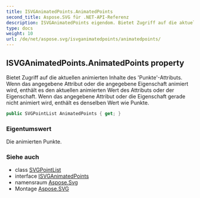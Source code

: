 ```yaml
---
title: ISVGAnimatedPoints.AnimatedPoints
second_title: Aspose.SVG für .NET-API-Referenz
description: ISVGAnimatedPoints eigendom. Bietet Zugriff auf die aktuellen animierten Inhalte des PunkteAttributs. Wenn das angegebene Attribut oder die angegebene Eigenschaft animiert wird enthält es den aktuellen animierten Wert des Attributs oder der Eigenschaft. Wenn das angegebene Attribut oder die Eigenschaft gerade nicht animiert wird enthält es denselben Wert wie Punkte.
type: docs
weight: 10
url: /de/net/aspose.svg/isvganimatedpoints/animatedpoints/
---
```

## ISVGAnimatedPoints.AnimatedPoints property

Bietet Zugriff auf die aktuellen animierten Inhalte des 'Punkte'-Attributs. Wenn das angegebene Attribut oder die angegebene Eigenschaft animiert wird, enthält es den aktuellen animierten Wert des Attributs oder der Eigenschaft. Wenn das angegebene Attribut oder die Eigenschaft gerade nicht animiert wird, enthält es denselben Wert wie Punkte.

```csharp
public SVGPointList AnimatedPoints { get; }
```

### Eigentumswert

Die animierten Punkte.

### Siehe auch

* class [SVGPointList](../../../aspose.svg.datatypes/svgpointlist/)
* interface [ISVGAnimatedPoints](../)
* namensraum [Aspose.Svg](../../isvganimatedpoints/)
* Montage [Aspose.SVG](../../../)


